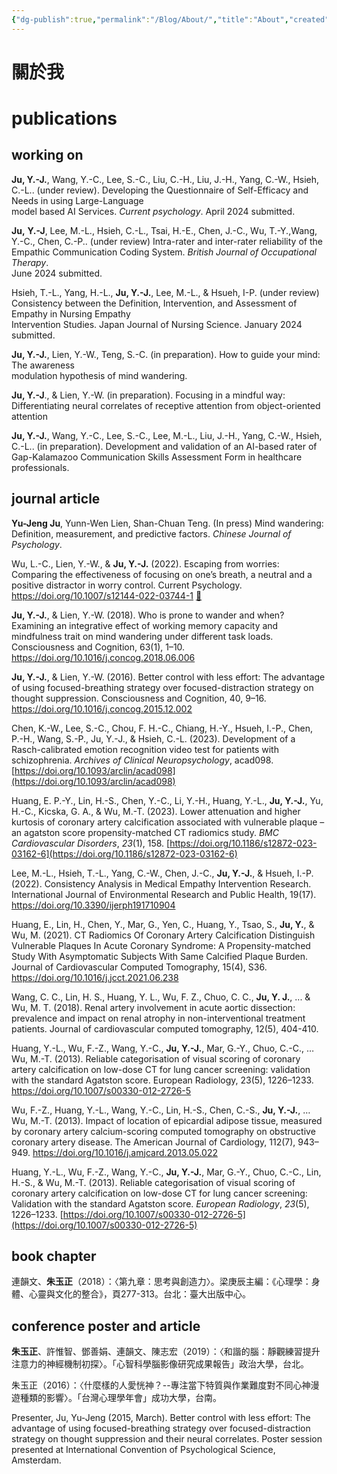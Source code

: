 ```yaml
---
{"dg-publish":true,"permalink":"/Blog/About/","title":"About","created":"2022-09-13T12:59:08.000Z","updated":"2024-01-24T16:43"}
---
```



# 關於我

# publications

## working on

**Ju, Y.-J.**, Wang, Y.-C., Lee, S.-C., Liu, C.-H., Liu, J.-H., Yang, C.-W., Hsieh, C.-L.. (under review). Developing the Questionnaire of Self-Efficacy and Needs in using Large-Language  
model based AI Services. _Current psychology_. April 2024 submitted.

**Ju,** **Y.-J**, Lee, M.-L., Hsieh, C.-L., Tsai, H.-E., Chen, J.-C., Wu, T.-Y.,Wang, Y.-C., Chen, C.-P.. (under review) Intra-rater and inter-rater reliability of the  
Empathic Communication Coding System. _British Journal of Occupational Therapy_.  
June 2024 submitted.

Hsieh, T.-L., Yang, H.-L., **Ju, Y.-J.**, Lee, M.-L., & Hsueh, I-P. (under review) Consistency between the Definition, Intervention, and Assessment of Empathy in Nursing Empathy  
Intervention Studies. Japan Journal of Nursing Science. January 2024 submitted.

**Ju, Y.-J.**, Lien, Y.-W., Teng, S.-C. (in preparation). How to guide your mind: The awareness  
modulation hypothesis of mind wandering.

**Ju, Y.-J**., & Lien, Y.-W. (in preparation). Focusing in a mindful way: Differentiating neural correlates of receptive attention from object-oriented attention

**Ju, Y.-J.**, Wang, Y.-C., Lee, S.-C., Lee, M.-L., Liu, J.-H., Yang, C.-W., Hsieh, C.-L.. (in preparation). Development and validation of an AI-based rater of Gap-Kalamazoo Communication Skills Assessment Form in healthcare professionals.

## journal article

**Yu-Jeng Ju**, Yunn-Wen Lien, Shan-Chuan Teng. (In press) Mind wandering: Definition, measurement, and predictive factors. _Chinese Journal of Psychology_.

Wu, L.-C., Lien, Y.-W., & **Ju, Y.-J.** (2022). Escaping from worries: Comparing the effectiveness of focusing on one’s breath, a neutral and a positive distractor in worry control. Current Psychology. <https://doi.org/10.1007/s12144-022-03744-1> [📄](https://rdcu.be/cVUIh)

**Ju, Y.-J.**, & Lien, Y.-W. (2018). Who is prone to wander and when? Examining an integrative effect of working memory capacity and mindfulness trait on mind wandering under different task loads. Consciousness and Cognition, 63(1), 1–10. <https://doi.org/10.1016/j.concog.2018.06.006>

**Ju, Y.-J.**, & Lien, Y.-W. (2016). Better control with less effort: The advantage of using focused-breathing strategy over focused-distraction strategy on thought suppression. Consciousness and Cognition, 40, 9–16. <https://doi.org/10.1016/j.concog.2015.12.002>

Chen, K.-W., Lee, S.-C., Chou, F. H.-C., Chiang, H.-Y., Hsueh, I.-P., Chen, P.-H., Wang, S.-P., Ju, Y.-J., & Hsieh, C.-L. (2023). Development of a Rasch-calibrated emotion recognition video test for patients with schizophrenia. _Archives of Clinical Neuropsychology_, acad098. [https://doi.org/10.1093/arclin/acad098](https://doi.org/10.1093/arclin/acad098)

Huang, E. P.-Y., Lin, H.-S., Chen, Y.-C., Li, Y.-H., Huang, Y.-L., **Ju, Y.-J.**, Yu, H.-C., Kicska, G. A., & Wu, M.-T. (2023). Lower attenuation and higher kurtosis of coronary artery calcification associated with vulnerable plaque – an agatston score propensity-matched CT radiomics study. _BMC Cardiovascular Disorders_, _23_(1), 158. [https://doi.org/10.1186/s12872-023-03162-6](https://doi.org/10.1186/s12872-023-03162-6)

Lee, M.-L., Hsieh, T.-L., Yang, C.-W., Chen, J.-C., **Ju, Y.-J.**, & Hsueh, I.-P. (2022). Consistency Analysis in Medical Empathy Intervention Research. International Journal of Environmental Research and Public Health, 19(17). <https://doi.org/10.3390/ijerph191710904>

Huang, E., Lin, H., Chen, Y., Mar, G., Yen, C., Huang, Y., Tsao, S., **Ju, Y.**, & Wu, M. (2021). CT Radiomics Of Coronary Artery Calcification Distinguish Vulnerable Plaques In Acute Coronary Syndrome: A Propensity-matched Study With Asymptomatic Subjects With Same Calcified Plaque Burden. Journal of Cardiovascular Computed Tomography, 15(4), S36. <https://doi.org/10.1016/j.jcct.2021.06.238>

Wang, C. C., Lin, H. S., Huang, Y. L., Wu, F. Z., Chuo, C. C., **Ju, Y. J.**, ... & Wu, M. T. (2018). Renal artery involvement in acute aortic dissection: prevalence and impact on renal atrophy in non-interventional treatment patients. Journal of cardiovascular computed tomography, 12(5), 404-410.

Huang, Y.-L., Wu, F.-Z., Wang, Y.-C., **Ju, Y.-J.**, Mar, G.-Y., Chuo, C.-C., … Wu, M.-T. (2013). Reliable categorisation of visual scoring of coronary artery calcification on low-dose CT for lung cancer screening: validation with the standard Agatston score. European Radiology, 23(5), 1226–1233. <https://doi.org/10.1007/s00330-012-2726-5>

Wu, F.-Z., Huang, Y.-L., Wang, Y.-C., Lin, H.-S., Chen, C.-S., **Ju, Y.-J.**, … Wu, M.-T. (2013). Impact of location of epicardial adipose tissue, measured by coronary artery calcium-scoring computed tomography on obstructive coronary artery disease. The American Journal of Cardiology, 112(7), 943–949. <https://doi.org/10.1016/j.amjcard.2013.05.022>

Huang, Y.-L., Wu, F.-Z., Wang, Y.-C., **Ju, Y.-J.**, Mar, G.-Y., Chuo, C.-C., Lin, H.-S., & Wu, M.-T. (2013). Reliable categorisation of visual scoring of coronary artery calcification on low-dose CT for lung cancer screening: Validation with the standard Agatston score. _European Radiology_, _23_(5), 1226–1233. [https://doi.org/10.1007/s00330-012-2726-5](https://doi.org/10.1007/s00330-012-2726-5)
## book chapter

連韻文、**朱玉正**（2018）：〈第九章：思考與創造力〉。梁庚辰主編：《心理學：身體、心靈與文化的整合》，頁277-313。台北：臺大出版中心。

## conference poster and article

**朱玉正**、許惟智、鄧善娟、連韻文、陳志宏（2019）：〈和諧的腦：靜觀練習提升注意力的神經機制初探〉。「心智科學腦影像研究成果報告」政治大學，台北。

朱玉正（2016）：〈什麼樣的人愛恍神？--專注當下特質與作業難度對不同心神漫遊種類的影響〉。「台灣心理學年會」成功大學，台南。

Presenter, Ju, Yu-Jeng (2015, March). Better control with less effort: The advantage of using focused-breathing strategy over focused-distraction strategy on thought suppression and their neural correlates. Poster session presented at International Convention of Psychological Science, Amsterdam.
